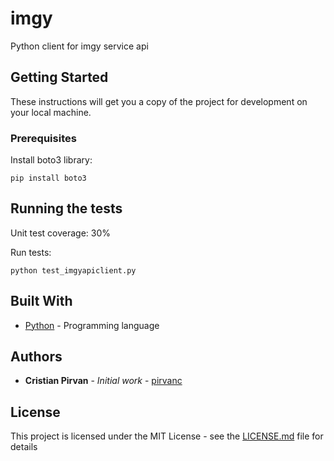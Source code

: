# imgy
Python client for imgy service api

## Getting Started

These instructions will get you a copy of the project for development on your local machine. 


### Prerequisites

Install boto3 library:

```
pip install boto3
```

## Running the tests

Unit test coverage: 30%

Run tests:

```
python test_imgyapiclient.py
```


## Built With

* [Python](https://www.python.org/download/releases/2.7/) - Programming language


## Authors

* **Cristian Pirvan** - *Initial work* - [pirvanc](https://github.com/pirvanc)


## License

This project is licensed under the MIT License - see the [LICENSE.md](LICENSE.md) file for details

